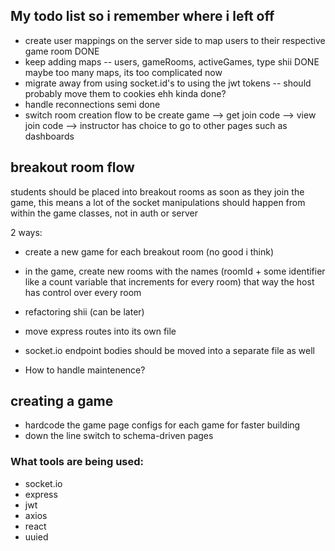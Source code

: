 ## My todo list so i remember where i left off

- create user mappings on the server side to map users to their respective game room DONE
- keep adding maps -- users, gameRooms, activeGames, type shii DONE maybe too many maps, its too complicated now
- migrate away from using socket.id's to using the jwt tokens -- should probably move them to cookies ehh kinda done?
- handle reconnections semi done
- switch room creation flow to be create game --> get join code --> view join code --> instructor has choice to go to other pages such as dashboards

## breakout room flow

students should be placed into breakout rooms as soon as they join the game, this means a lot of the socket manipulations should happen from within the game classes, not in auth or server

2 ways:

- create a new game for each breakout room (no good i think)
- in the game, create new rooms with the names (roomId + some identifier like a count variable that increments for every room) that way the host has control over every room

- refactoring shii (can be later)
- move express routes into its own file
- socket.io endpoint bodies should be moved into a separate file as well

- How to handle maintenence?

## creating a game

- hardcode the game page configs for each game for faster building
- down the line switch to schema-driven pages

### What tools are being used:

- socket.io
- express
- jwt
- axios
- react
- uuied
